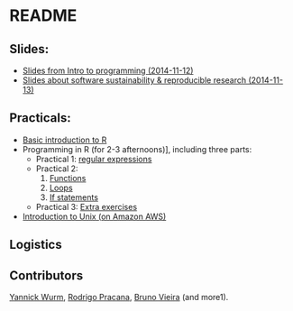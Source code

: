 # README

## Slides:

* [Slides from Intro to programming  (2014-11-12)][1]
* [Slides about software sustainability & reproducible research (2014-11-13)][2]

## Practicals:

* [Basic introduction to R](./Rbasics.md)
* Programming in R (for 2-3 afternoons)], including three parts:
  * Practical 1: [regular expressions](./prac1-regex.md)
  * Practical 2:
    1. [Functions](./prac2-functions_for_if.md#functions)
    2. [Loops](./prac2-functions_for_if.md#loops)
    3. [If statements](./prac2-functions_for_if.md#if-statements)
  * Practical 3: [Extra exercises](./prac3-extra.md)
* [Introduction to Unix (on Amazon AWS)](./unix.md)


## Logistics

## Contributors

[Yannick Wurm](http://yannick.poulet.org), [Rodrigo Pracana](http://www.sbcs.qmul.ac.uk/staff/rodrigopracana.html), [Bruno Vieira](https://github.com/bmpvieira) (and more1).


[1]: http://www.slideshare.net/yannickwurm/2014-1112-sbsm032rstatsprogrammingkey
[2]: http://www.slideshare.net/yannickwurm/2014-1113sbsm032reproducible-research
